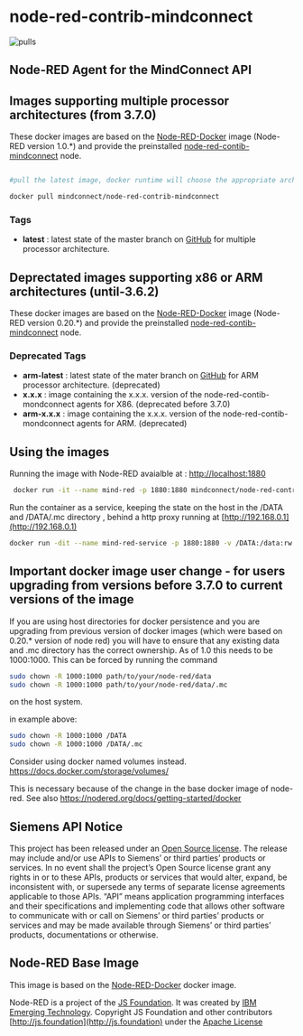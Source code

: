 # node-red-contrib-mindconnect

![pulls](https://img.shields.io/docker/pulls/mindconnect/node-red-contrib-mindconnect.svg?style=flat)

## Node-RED Agent for the MindConnect API

## Images supporting multiple processor architectures (from 3.7.0)

These docker images are based on the [Node-RED-Docker](https://hub.docker.com/r/nodered/node-red/) image (Node-RED version 1.0.*) and provide the preinstalled [node-red-contib-mindconnect](https://github.com/mindsphere/node-red-contrib-mindconnect) node.

``` bash

#pull the latest image, docker runtime will choose the appropriate architecture.

docker pull mindconnect/node-red-contrib-mindconnect
```

### Tags

- **latest** : latest state of the master branch on [GitHub](https://github.com/mindsphere/node-red-mindconnect) for multiple processor architecture.

## Deprectated images supporting x86 or ARM architectures (until-3.6.2)

These docker images are based on the [Node-RED-Docker](https://hub.docker.com/r/nodered/node-red-docker/) image (Node-RED version 0.20.*) and provide the preinstalled [node-red-contib-mindconnect](https://github.com/mindsphere/node-red-contrib-mindconnect) node.

### Deprecated Tags

- **arm-latest** : latest state of the mater branch on [GitHub](https://github.com/mindsphere/node-red-mindconnect) for ARM processor architecture. (deprecated)
- **x.x.x** : image containing the x.x.x. version of the node-red-contib-mondconnect agents for X86. (deprecated before 3.7.0)
- **arm-x.x.x** : image containing the x.x.x. version of the node-red-contib-mondconnect agents for ARM. (deprecated)

## Using the images

Running the image with Node-RED avaialble at : [http://localhost:1880](http://localhost:1880)

``` bash
 docker run -it --name mind-red -p 1880:1880 mindconnect/node-red-contrib-mindconnect  
```

Run the container as a service, keeping the state on the host in the /DATA and /DATA/.mc directory , behind a http proxy running at [http://192.168.0.1](http://192.168.0.1)

``` bash
docker run -dit --name mind-red-service -p 1880:1880 -v /DATA:/data:rw -v /DATA/mc:/usr/src/node-red/.mc:rw --restart unless-stopped -e HTTP_PROXY=http://192.168.0.1 mindconnect/node-red-contrib-mindconnect
```

## Important docker image user change - for users upgrading from versions before 3.7.0 to current versions of the image

If you are using host directories for docker persistence and you are upgrading from previous version of docker images (which were based on 0.20.* version of node red) you will have to ensure that any existing data and .mc directory has the correct ownership.
As of 1.0 this needs to be 1000:1000. This can be forced by running the command

```bash
sudo chown -R 1000:1000 path/to/your/node-red/data
sudo chown -R 1000:1000 path/to/your/node-red/data/.mc
```

on the host system.

in example above:

```bash
sudo chown -R 1000:1000 /DATA
sudo chown -R 1000:1000 /DATA/.mc
```

Consider using docker named volumes instead. <https://docs.docker.com/storage/volumes/>

This is necessary because of the change in the base docker image of node-red. See also <https://nodered.org/docs/getting-started/docker>

## Siemens API Notice

This project has been released under an [Open Source license](./LICENSE.md). The release may include and/or use APIs to Siemens’ or third parties’ products or services. In no event shall the project’s Open Source license grant any rights in or to these APIs, products or services that would alter, expand, be inconsistent with, or supersede any terms of separate license agreements applicable to those APIs. “API” means application programming interfaces and their specifications and implementing code that allows other software to communicate with or call on Siemens’ or third parties’ products or services and may be made available through Siemens’ or third parties’ products, documentations or otherwise.

## Node-RED Base Image

This image is based on the [Node-RED-Docker](https://hub.docker.com/r/nodered/node-red-docker/) docker image.

Node-RED is a project of the [JS Foundation](http://js.foundation).
It was created by [IBM Emerging Technology](https://www.ibm.com/blogs/emerging-technology/).
Copyright JS Foundation and other contributors  [http://js.foundation](http://js.foundation) under the [Apache License](https://github.com/node-red/node-red/blob/master/LICENSE)
